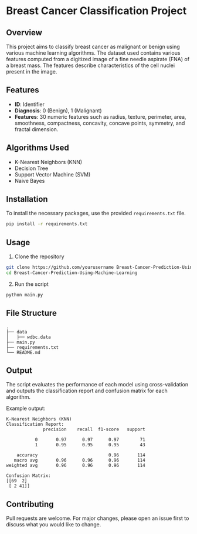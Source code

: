 # Breast Cancer Classification Project

## Overview

This project aims to classify breast cancer as malignant or benign using various machine learning algorithms. The dataset used contains various features computed from a digitized image of a fine needle aspirate (FNA) of a breast mass. The features describe characteristics of the cell nuclei present in the image.

## Features

- **ID**: Identifier
- **Diagnosis**: 0 (Benign), 1 (Malignant)
- **Features**: 30 numeric features such as radius, texture, perimeter, area, smoothness, compactness, concavity, concave points, symmetry, and fractal dimension.

## Algorithms Used

- K-Nearest Neighbors (KNN)
- Decision Tree
- Support Vector Machine (SVM)
- Naive Bayes

## Installation

To install the necessary packages, use the provided `requirements.txt` file.

```bash
pip install -r requirements.txt
```

## Usage
1. Clone the repository
```bash
git clone https://github.com/yourusername Breast-Cancer-Prediction-Using-Machine-Learning.git
cd Breast-Cancer-Prediction-Using-Machine-Learning
```
2. Run the script
```bash
python main.py
```

## File Structure

```
.
├── data
│   ├── wdbc.data
├── main.py
├── requirements.txt
└── README.md
``` 

## Output

The script evaluates the performance of each model using cross-validation and outputs the classification report and confusion matrix for each algorithm.

Example output:
```
K-Nearest Neighbors (KNN)
Classification Report:
              precision    recall  f1-score   support

           0       0.97      0.97      0.97        71
           1       0.95      0.95      0.95        43

    accuracy                           0.96       114
   macro avg       0.96      0.96      0.96       114
weighted avg       0.96      0.96      0.96       114

Confusion Matrix:
[[69  2]
 [ 2 41]]
```

## Contributing
Pull requests are welcome. For major changes, please open an issue first to discuss what you would like to change.